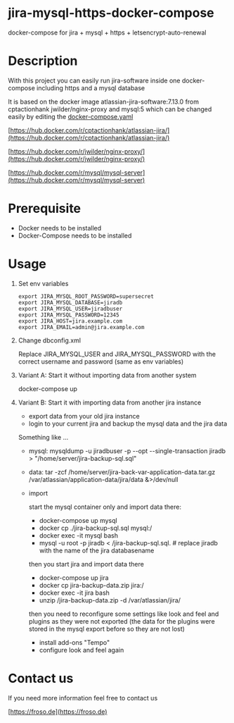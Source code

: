 # jira-mysql-https-docker-compose

docker-compose for jira + mysql + https + letsencrypt-auto-renewal 

# Description 

With this project you can easily run jira-software inside one docker-compose including https and a mysql database

It is based on the docker image atlassian-jira-software:7.13.0 from cptactionhank jwilder/nginx-proxy and mysql:5  which can be changed easily by editing the [docker-compose.yaml](docker-compose.yaml)

[https://hub.docker.com/r/cptactionhank/atlassian-jira/](https://hub.docker.com/r/cptactionhank/atlassian-jira/)

[https://hub.docker.com/r/jwilder/nginx-proxy/](https://hub.docker.com/r/jwilder/nginx-proxy/)

[https://hub.docker.com/r/mysql/mysql-server](https://hub.docker.com/r/mysql/mysql-server)

# Prerequisite

* Docker needs to be installed
* Docker-Compose needs to be installed

# Usage

1. Set env variables

    ```
    export JIRA_MYSQL_ROOT_PASSWORD=supersecret
    export JIRA_MYSQL_DATABASE=jiradb
    export JIRA_MYSQL_USER=jiradbuser
    export JIRA_MYSQL_PASSWORD=12345
    export JIRA_HOST=jira.example.com
    export JIRA_EMAIL=admin@jira.example.com
    ```

2. Change dbconfig.xml

    Replace JIRA_MYSQL_USER and JIRA_MYSQL_PASSWORD with the correct username and password (same as env variables)

3. Variant A: Start it without importing data from another system

    docker-compose up

3. Variant B: Start it with importing data from another jira instance

    * export data from your old jira instance
    * login to your current jira and backup the mysql data and the jira data

	Something like ...

	* mysql: mysqldump -u jiradbuser -p --opt --single-transaction jiradb > "/home/server/jira-backup-sql.sql" 
	* data: tar -zcf /home/server/jira-back-var-application-data.tar.gz /var/atlassian/application-data/jira/data &>/dev/null

    * import 

	    start the mysql container only and import data there:

        * docker-compose up mysql
        * docker cp ./jira-backup-sql.sql mysql:/
        * docker exec -it mysql bash
        * mysql -u root -p jiradb < /jira-backup-sql.sql. # replace jiradb with the name of the jira databasename
    
        then you start jira and import data there
    
        * docker-compose up jira
        * docker cp jira-backup-data.zip jira:/
        * docker exec -it jira bash
        * unzip /jira-backup-data.zip -d /var/atlassian/jira/
    
        then you need to reconfigure some settings like look and feel and plugins as they were not exported (the data for the plugins were stored in the mysql export before so they are not lost)
    
        * install add-ons "Tempo"
        * configure look and feel again

# Contact us

If you need more information feel free to contact us 

[https://froso.de](https://froso.de)